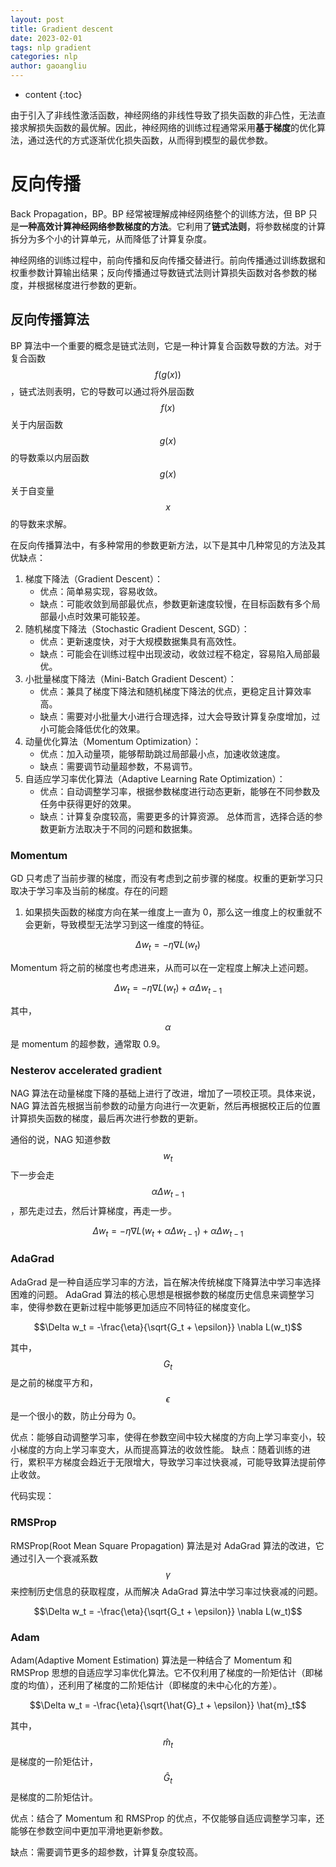 ```yaml
---
layout: post
title: Gradient descent
date: 2023-02-01
tags: nlp gradient
categories: nlp
author: gaoangliu
---
```

* content
{:toc}


由于引入了非线性激活函数，神经网络的非线性导致了损失函数的非凸性，无法直接求解损失函数的最优解。因此，神经网络的训练过程通常采用**基于梯度**的优化算法，通过迭代的方式逐渐优化损失函数，从而得到模型的最优参数。




# 反向传播 
Back Propagation，BP。BP 经常被理解成神经网络整个的训练方法，但 BP 只是**一种高效计算神经网络参数梯度的方法**。它利用了**链式法则**，将参数梯度的计算拆分为多个小的计算单元，从而降低了计算复杂度。

神经网络的训练过程中，前向传播和反向传播交替进行。前向传播通过训练数据和权重参数计算输出结果；反向传播通过导数链式法则计算损失函数对各参数的梯度，并根据梯度进行参数的更新。

## 反向传播算法
BP 算法中一个重要的概念是链式法则，它是一种计算复合函数导数的方法。对于复合函数 $$f(g(x))$$，链式法则表明，它的导数可以通过将外层函数 $$f(x)$$ 关于内层函数 $$g(x)$$ 的导数乘以内层函数 $$g(x)$$ 关于自变量 $$x$$ 的导数来求解。

在反向传播算法中，有多种常用的参数更新方法，以下是其中几种常见的方法及其优缺点：

1. 梯度下降法（Gradient Descent）：
    - 优点：简单易实现，容易收敛。
    - 缺点：可能收敛到局部最优点，参数更新速度较慢，在目标函数有多个局部最小点时效果可能较差。
2. 随机梯度下降法（Stochastic Gradient Descent, SGD）：
    - 优点：更新速度快，对于大规模数据集具有高效性。
    - 缺点：可能会在训练过程中出现波动，收敛过程不稳定，容易陷入局部最优。
3. 小批量梯度下降法（Mini-Batch Gradient Descent）：
    - 优点：兼具了梯度下降法和随机梯度下降法的优点，更稳定且计算效率高。
    - 缺点：需要对小批量大小进行合理选择，过大会导致计算复杂度增加，过小可能会降低优化的效果。
4. 动量优化算法（Momentum Optimization）：
    - 优点：加入动量项，能够帮助跳过局部最小点，加速收敛速度。
    - 缺点：需要调节动量超参数，不易调节。
5. 自适应学习率优化算法（Adaptive Learning Rate Optimization）：
    - 优点：自动调整学习率，根据参数梯度进行动态更新，能够在不同参数及任务中获得更好的效果。
    - 缺点：计算复杂度较高，需要更多的计算资源。 总体而言，选择合适的参数更新方法取决于不同的问题和数据集。
    

### Momentum

GD 只考虑了当前步骤的梯度，而没有考虑到之前步骤的梯度。权重的更新学习只取决于学习率及当前的梯度。存在的问题
1. 如果损失函数的梯度方向在某一维度上一直为 0，那么这一维度上的权重就不会更新，导致模型无法学习到这一维度的特征。

$$\Delta w_t = -\eta \nabla L(w_t)$$

Momentum 将之前的梯度也考虑进来，从而可以在一定程度上解决上述问题。

$$\Delta w_t = -\eta \nabla L(w_t) + \alpha \Delta w_{t-1}$$

其中，$$\alpha$$ 是 momentum 的超参数，通常取 0.9。

### Nesterov accelerated gradient

NAG 算法在动量梯度下降的基础上进行了改进，增加了一项校正项。具体来说，NAG 算法首先根据当前参数的动量方向进行一次更新，然后再根据校正后的位置计算损失函数的梯度，最后再次进行参数的更新。

通俗的说，NAG 知道参数 $$w_t$$ 下一步会走 $$\alpha \Delta w_{t-1}$$，那先走过去，然后计算梯度，再走一步。

$$\Delta w_t = -\eta \nabla L(w_t + \alpha \Delta w_{t-1}) + \alpha \Delta w_{t-1}$$

### AdaGrad

AdaGrad 是一种自适应学习率的方法，旨在解决传统梯度下降算法中学习率选择困难的问题。 AdaGrad 算法的核心思想是根据参数的梯度历史信息来调整学习率，使得参数在更新过程中能够更加适应不同特征的梯度变化。

$$\Delta w_t = -\frac{\eta}{\sqrt{G_t + \epsilon}} \nabla L(w_t)$$

其中，$$G_t$$ 是之前的梯度平方和，$$\epsilon$$ 是一个很小的数，防止分母为 0。

优点：能够自动调整学习率，使得在参数空间中较大梯度的方向上学习率变小，较小梯度的方向上学习率变大，从而提高算法的收敛性能。
缺点：随着训练的进行，累积平方梯度会趋近于无限增大，导致学习率过快衰减，可能导致算法提前停止收敛。

代码实现：

### RMSProp

RMSProp(Root Mean Square Propagation) 算法是对 AdaGrad 算法的改进，它通过引入一个衰减系数 $$\gamma$$ 来控制历史信息的获取程度，从而解决 AdaGrad 算法中学习率过快衰减的问题。

$$\Delta w_t = -\frac{\eta}{\sqrt{G_t + \epsilon}} \nabla L(w_t)$$

### Adam

Adam(Adaptive Moment Estimation) 算法是一种结合了 Momentum 和 RMSProp 思想的自适应学习率优化算法。它不仅利用了梯度的一阶矩估计（即梯度的均值），还利用了梯度的二阶矩估计（即梯度的未中心化的方差）。

$$\Delta w_t = -\frac{\eta}{\sqrt{\hat{G}_t + \epsilon}} \hat{m}_t$$

其中，$$\hat{m}_t$$ 是梯度的一阶矩估计，$$\hat{G}_t$$ 是梯度的二阶矩估计。

优点：结合了 Momentum 和 RMSProp 的优点，不仅能够自适应调整学习率，还能够在参数空间中更加平滑地更新参数。

缺点：需要调节更多的超参数，计算复杂度较高。


